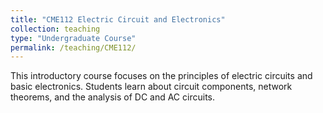 ```yaml
---
title: "CME112 Electric Circuit and Electronics"
collection: teaching
type: "Undergraduate Course"
permalink: /teaching/CME112/
---
```

This introductory course focuses on the principles of electric circuits and basic electronics. Students learn about circuit components, network theorems, and the analysis of DC and AC circuits​.

